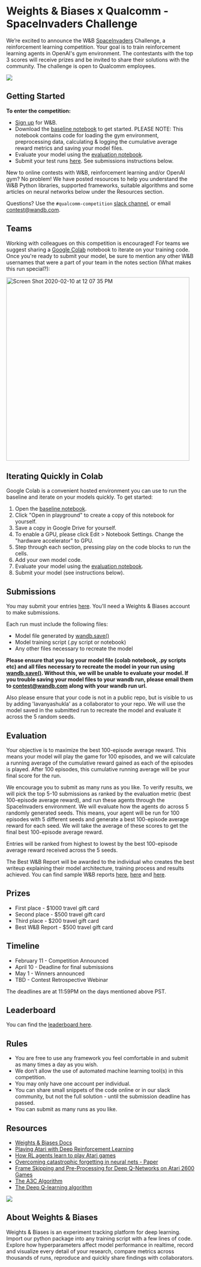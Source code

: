 
# Weights & Biases x Qualcomm - SpaceInvaders Challenge

We’re excited to announce the W&B [SpaceInvaders](https://gym.openai.com/envs/SpaceInvaders-v0/) Challenge, a reinforcement learning competition. Your goal is to train reinforcement learning agents in OpenAI's gym environment. The contestants with the top 3 scores will receive prizes and be invited to share their solutions with the community. The challenge is open to Qualcomm employees.

![](https://thumbs.gfycat.com/CookedFriendlyAntarcticfurseal-size_restricted.gif)
## Getting Started

**To enter the competition:**
- [Sign up](https://app.wandb.ai/login?signup=true) for W&B.
- Download the [baseline notebook](https://colab.research.google.com/github/wandb/qualcomm-contest/blob/master/SpaceInvaders_Baseline.ipynb) to get started. PLEASE NOTE: This notebook contains code for loading the gym environment, preprocessing data, calculating & logging the cumulative average reward metrics and saving your model files. 
- Evaluate your model using the [evaluation notebook](https://colab.research.google.com/github/wandb/qualcomm-contest/blob/master/SpaceInvaders_Evaluation_Template.ipynb).
- Submit your test runs [here](https://app.wandb.ai/wandb/spaceinvaders-challenge/benchmark/submit). See submissions instructions below.

New to online contests with W&B, reinforcement learning and/or OpenAI gym? No problem! We have posted resources to help you understand the W&B Python libraries, supported frameworks, suitable algorithms and some articles on neural networks below under the Resources section.

Questions? Use the `#qualcomm-competition` [slack channel](http://bit.ly/wandb-forum), or email <contest@wandb.com>.

## Teams

Working with colleagues on this competition is encouraged!  For teams we suggest sharing a [Google Colab](https://colab.research.google.com/) notebook to iterate on your training code.  Once you're ready to submit your model, be sure to mention any other W&B usernames that were a part of your team in the notes section (What makes this run special?):

<img width="488" alt="Screen Shot 2020-02-10 at 12 07 35 PM" src="https://user-images.githubusercontent.com/17/74185692-fe17c080-4bfd-11ea-9a01-6fc67a01a353.png">

## Iterating Quickly in Colab

Google Colab is a convenient hosted environment you can use to run the baseline and iterate on your models quickly. To get started:

1. Open the [baseline notebook](https://colab.research.google.com/github/wandb/qualcomm-contest/blob/master/SpaceInvaders_Baseline.ipynb).
2. Click "Open in playground" to create a copy of this notebook for yourself.
3. Save a copy in Google Drive for yourself.
4. To enable a GPU, please click Edit > Notebook Settings. Change the "hardware accelerator" to GPU.
5. Step through each section, pressing play on the code blocks to run the cells.
6. Add your own model code.
7. Evaluate your model using the [evaluation notebook](https://colab.research.google.com/github/wandb/qualcomm-contest/blob/master/SpaceInvaders_Evaluation_Template.ipynb).
8. Submit your model (see instructions below).

## Submissions
You may submit your entries [here](https://app.wandb.ai/wandb/spaceinvaders-challenge/benchmark/submit). You'll need a Weights & Biases account to make submissions.

Each run must include the following files:

- Model file generated by [wandb.save()](https://docs.wandb.com/library/python/save)
- Model training script (.py script or notebook)
- Any other files necessary to recreate the model

**Please ensure that you log your model file (colab notebook, .py scripts etc) and all files necessary to recreate the model in your run using [wandb.save()](https://docs.wandb.com/library/python/save). Without this, we will be unable to evaluate your model. If you trouble saving your model files to your wandb run, please email them to <contest@wandb.com> along with your wandb run url.**

Also please ensure that your code is not in a public repo, but is visible to us by adding 'lavanyashukla' as a collaborator to your repo. We will use the model saved in the submitted run to recreate the model and evaluate it across the 5 random seeds.

## Evaluation
Your objective is to maximize the best 100-episode average reward. This means your model will play the game for 100 episodes, and we will calculate a running average of the cumulative reward gained as each of the episodes is played. After 100 episodes, this cumulative running average will be your final score for the run.

We encourage you to submit as many runs as you like. To verify results, we will pick the top 5-10 submissions as ranked by the evaluation metric (best 100-episode average reward), and run these agents through the SpaceInvaders environment. We will evaluate how the agents do across 5 randomly generated seeds. This means, your agent will be run for 100 episodes with 5 different seeds and generate a best 100-episode average reward for each seed. We will take the average of these scores to get the final best 100-episode average reward.

Entries will be ranked from highest to lowest by the best 100-episode average reward received across the 5 seeds.

The Best W&B Report will be awarded to the individual who creates the best writeup explaining their model architecture, training process and results achieved. You can find sample W&B reports [here](https://app.wandb.ai/stacey/deep-drive/reports/Find-Humans-and-Vehicles-in-Dashboard-Scenes---Vmlldzo0NDA1Ng), [here](https://app.wandb.ai/dewald123/Liu_pytorch/reports/Solar-Flare-Prediction--Vmlldzo0MDYwNw) and [here](https://app.wandb.ai/stacey/estuary/reports/Distributed-Training--Vmlldzo1MTE0MA).

## Prizes
- First place - $1000 travel gift card
- Second place - $500 travel gift card
- Third place - $200 travel gift card
- Best W&B Report - $500 travel gift card


## Timeline
- February 11 - Competition Announced
- April 10 - Deadline for final submissions
- May 1 - Winners announced
- TBD - Contest Retrospective Webinar

The deadlines are at 11:59PM on the days mentioned above PST.


## Leaderboard
You can find the [leaderboard here](https://app.wandb.ai/wandb/spaceinvaders-challenge/benchmark/leaderboard).
  
## Rules
- You are free to use any framework you feel comfortable in and submit as many times a day as you wish.
- We don’t allow the use of automated machine learning tool(s) in this competition.
- You may only have one account per individual.
- You can share small snippets of the code online or in our slack community, but not the full solution - until the submission deadline has passed.
- You can submit as many runs as you like.

## Resources
- [Weights & Biases Docs](https://docs.wandb.com/library/python)
- [Playing Atari with Deep Reinforcement Learning](https://www.cs.toronto.edu/~vmnih/docs/dqn.pdf)
- [How RL agents learn to play Atari games](https://www.youtube.com/watch?v=rbsqaJwpu6A&feature=youtu.be&t=9m55s)
- [Overcoming catastrophic forgetting in neural nets - Paper](https://deepmind.com/blog/article/enabling-continual-learning-in-neural-networks)
- [Frame Skipping and Pre-Processing for Deep Q-Networks on Atari 2600 Games](https://danieltakeshi.github.io/2016/11/25/frame-skipping-and-preprocessing-for-deep-q-networks-on-atari-2600-games/)
- [The A3C Algorithm](https://arxiv.org/pdf/1602.01783.pdf)
- [The Deep Q-learning algorithm](https://www.cs.toronto.edu/~vmnih/docs/dqn.pdf)

![](https://paper-attachments.dropbox.com/s_B99EA5A7E2C3A6034DED3BDBEF344777271F2DEC10A3548BB2647BA045D43B29_1580852759900_image.png)

## About Weights & Biases
Weights & Biases is an experiment tracking platform for deep learning. Import our python package into any training script with a few lines of code. Explore how hyperparameters affect model performance in realtime, record and visualize every detail of your research, compare metrics across thousands of runs, reproduce and quickly share findings with collaborators.
